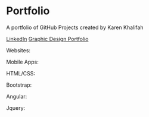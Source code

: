 # Portfolio
A portfolio of GitHub Projects created by Karen Khalifah

<a href="https://www.linkedin.com/in/karen-khalifah/">LinkedIn</a>
<a href="https://www.behance.net/karenkhali07d1">Graphic Design Portfolio</a>

Websites:

Mobile Apps:

HTML/CSS:

Bootstrap:

Angular:

Jquery:

